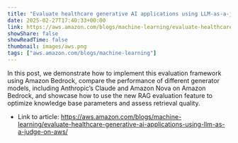 ```yaml
---
title: "Evaluate healthcare generative AI applications using LLM-as-a-judge on AWS"
date: 2025-02-27T17:40:33+00:00
link: https://aws.amazon.com/blogs/machine-learning/evaluate-healthcare-generative-ai-applications-using-llm-as-a-judge-on-aws/
showShare: false
showReadTime: false
thumbnail: images/aws.png
tags: ["aws.amazon.com/blogs/machine-learning"]
---
```

In this post, we demonstrate how to implement this evaluation framework using Amazon Bedrock, compare the performance of different generator models, including Anthropic’s Claude and Amazon Nova on Amazon Bedrock, and showcase how to use the new RAG evaluation feature to optimize knowledge base parameters and assess retrieval quality.

- Link to article: https://aws.amazon.com/blogs/machine-learning/evaluate-healthcare-generative-ai-applications-using-llm-as-a-judge-on-aws/
